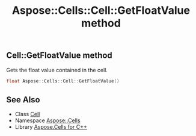 ﻿---
title: Aspose::Cells::Cell::GetFloatValue method
linktitle: GetFloatValue
second_title: Aspose.Cells for C++ API Reference
description: 'Aspose::Cells::Cell::GetFloatValue method. Gets the float value contained in the cell in C++.'
type: docs
weight: 2300
url: /cpp/aspose.cells/cell/getfloatvalue/
---
## Cell::GetFloatValue method


Gets the float value contained in the cell.

```cpp
float Aspose::Cells::Cell::GetFloatValue()
```

## See Also

* Class [Cell](../)
* Namespace [Aspose::Cells](../../)
* Library [Aspose.Cells for C++](../../../)
